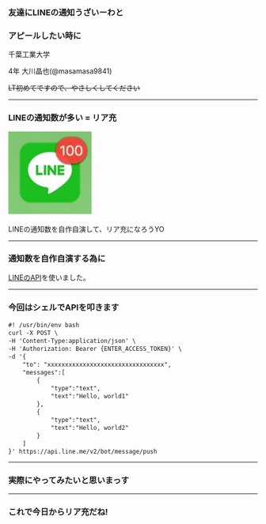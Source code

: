 ### 友達にLINEの通知うざいーわと
### アピールしたい時に

千葉工業大学　

4年 大川晶也(@masamasa9841)

~~LT初めてですので、やさしくしてください~~

---

### LINEの通知数が多い = リア充

![line](./line.png)


LINEの通知数を自作自演して、リア充になろうYO

---

### 通知数を自作自演する為に

[LINEのAPI](https://devdocs.line.me/ja/#push-message)を使いました。

---

### 今回はシェルでAPIを叩きます

```shell
#! /usr/bin/env bash
curl -X POST \
-H 'Content-Type:application/json' \
-H 'Authorization: Bearer {ENTER_ACCESS_TOKEN}' \
-d '{
    "to": "xxxxxxxxxxxxxxxxxxxxxxxxxxxxxxxxx",
    "messages":[
        {
            "type":"text",
            "text":"Hello, world1"
        },
        {
            "type":"text",
            "text":"Hello, world2"
        }
    ]
}' https://api.line.me/v2/bot/message/push
```

---

### 実際にやってみたいと思いまっす

---

### これで今日からリア充だね!

